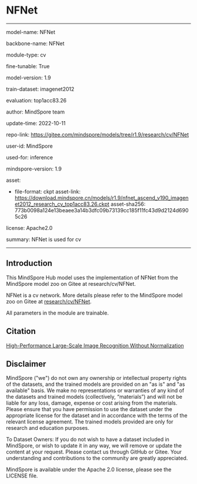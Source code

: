 # NFNet

---

model-name: NFNet

backbone-name: NFNet

module-type: cv

fine-tunable: True

model-version: 1.9

train-dataset: imagenet2012

evaluation: top1acc83.26

author: MindSpore team

update-time: 2022-10-11

repo-link: <https://gitee.com/mindspore/models/tree/r1.9/research/cv/NFNet>

user-id: MindSpore

used-for: inference

mindspore-version: 1.9

asset:

-
    file-format: ckpt
    asset-link: <https://download.mindspore.cn/models/r1.9/nfnet_ascend_v190_imagenet2012_research_cv_top1acc83.26.ckpt>
    asset-sha256: 773b0098a124e13beaee3a14b3dfc09b73139cc185f11fc43d9d2124d6905c26

license: Apache2.0

summary: NFNet is used for cv

---

## Introduction

This MindSpore Hub model uses the implementation of NFNet from the MindSpore model zoo on Gitee at research/cv/NFNet.

NFNet is a cv network. More details please refer to the MindSpore model zoo on Gitee at [research/cv/NFNet](https://gitee.com/mindspore/models/blob/r1.9/research/cv/NFNet/README_CN.md).

All parameters in the module are trainable.

## Citation

[High-Performance Large-Scale Image Recognition Without Normalization](https://arxiv.org/pdf/2102.06171.pdf)

## Disclaimer

MindSpore ("we") do not own any ownership or intellectual property rights of the datasets, and the trained models are provided on an "as is" and "as available" basis. We make no representations or warranties of any kind of the datasets and trained models (collectively, “materials”) and will not be liable for any loss, damage, expense or cost arising from the materials. Please ensure that you have permission to use the dataset under the appropriate license for the dataset and in accordance with the terms of the relevant license agreement. The trained models provided are only for research and education purposes.

To Dataset Owners: If you do not wish to have a dataset included in MindSpore, or wish to update it in any way, we will remove or update the content at your request. Please contact us through GitHub or Gitee. Your understanding and contributions to the community are greatly appreciated.

MindSpore is available under the Apache 2.0 license, please see the LICENSE file.
